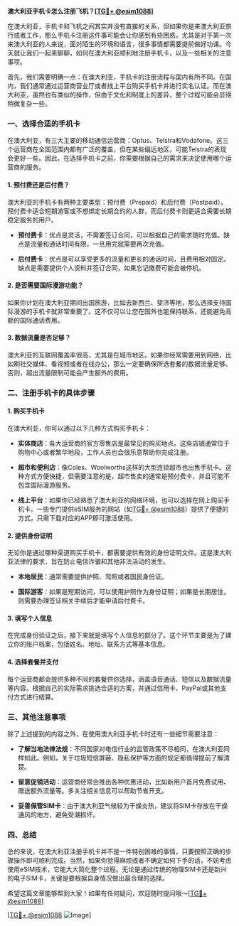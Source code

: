 **澳大利亚手机卡怎么注册飞机？[[TG💪+ @esim1088](https://t.me/s/esim1088)]**

在澳大利亚，手机卡和飞机之间其实并没有直接的关系，但如果你是来澳大利亚旅行或者工作，那么手机卡注册这件事可能会让你感到有些困惑。尤其是对于第一次来澳大利亚的人来说，面对陌生的环境和语言，很多事情都需要提前做好功课。今天就让我们一起来聊聊，如何在澳大利亚顺利地注册手机卡，以及一些相关的注意事项。

首先，我们需要明确一点：在澳大利亚，手机卡的注册流程与国内有所不同。在国内，我们通常通过运营商营业厅或者线上平台购买手机卡并进行实名认证。而在澳大利亚，虽然也有类似的操作，但由于文化和制度上的差异，整个过程可能会显得稍微复杂一些。

### **一、选择合适的手机卡**

在澳大利亚，有三大主要的移动通信运营商：Optus、Telstra和Vodafone。这三个运营商在全国范围内都有广泛的覆盖，但在某些偏远地区，可能Telstra的表现会更好一些。因此，在选择手机卡之前，你需要根据自己的需求来决定使用哪个运营商的服务。

#### **1. 预付费还是后付费？**
澳大利亚的手机卡有两种主要类型：预付费（Prepaid）和后付费（Postpaid）。预付费卡适合短期游客或不想绑定长期合约的人群，而后付费卡则更适合需要长期稳定服务的用户。

- **预付费卡**：优点是灵活，不需要签订合同，可以根据自己的需求随时充值。缺点是流量和通话时间有限，一旦用完就需要再次充值。
  
- **后付费卡**：优点是可以享受更多的流量和更长的通话时间，且费用相对固定。缺点是需要提供个人资料并签订合同，如果忘记缴费可能会被停机。

#### **2. 是否需要国际漫游功能？**
如果你计划在澳大利亚期间出国旅游，比如去新西兰、斐济等地，那么选择支持国际漫游的手机卡就非常重要了。这不仅可以让您在国外也能保持联系，还能避免高额的国际通话费用。

#### **3. 数据流量是否足够？**
澳大利亚的互联网覆盖率很高，尤其是在城市地区。如果你经常需要用到网络，比如刷社交媒体、看视频或者在线办公，那么一定要确保所选套餐的数据流量足够。否则，超出流量限制可能会产生额外的费用。

### **二、注册手机卡的具体步骤**

#### **1. 购买手机卡**
在澳大利亚，你可以通过以下几种方式购买手机卡：

- **实体商店**：各大运营商的官方零售店是最常见的购买地点。这些店铺通常位于购物中心或者繁华地段，工作人员也会很乐意帮助你完成注册。
  
- **超市和便利店**：像Coles、Woolworths这样的大型连锁超市也出售手机卡。这种方式方便快捷，但需要注意的是，超市售卖的通常是预付费卡，并且可能不包含国际漫游服务。

- **线上平台**：如果你已经熟悉了澳大利亚的网络环境，也可以选择在网上购买手机卡。一些专门提供eSIM服务的网站（如[TG💪+ @esim1088](https://t.me/s/esim1088)）提供了便捷的方式，只需下载对应的APP即可激活使用。

#### **2. 提供身份证明**
无论你是通过哪种渠道购买手机卡，都需要提供有效的身份证明文件。这是澳大利亚法律的要求，旨在防止电信诈骗和其他非法活动的发生。

- **本地居民**：通常需要提供护照、驾照或者国民身份证。
  
- **国际游客**：如果是短期访问，可以使用护照作为身份证明；如果是长期居住，则需要办理签证相关手续后才能申请后付费卡。

#### **3. 填写个人信息**
在完成身份验证之后，接下来就是填写个人信息的部分了。这个环节主要是为了建立你的账户档案，包括姓名、地址、联系方式等基本信息。

#### **4. 选择套餐并支付**
每个运营商都会提供多种不同的套餐供你选择，涵盖语音通话、短信以及数据流量等内容。根据自己的实际需求挑选合适的方案，并通过信用卡、PayPal或其他支付方式进行结算。

### **三、其他注意事项**

除了上述提到的内容之外，在使用澳大利亚手机卡时还有一些细节需要注意：

- **了解当地法律法规**：不同国家对电信行业的监管政策不尽相同，在澳大利亚同样如此。例如，关于垃圾短信屏蔽、隐私保护等方面的规定都值得提前了解清楚。
  
- **留意促销活动**：运营商经常会推出各种优惠活动，比如新用户首月免费试用、赠送额外流量等。多关注相关信息可以帮助节省开支。
  
- **妥善保管SIM卡**：由于澳大利亚气候较为干燥炎热，建议将SIM卡存放在干燥通风的地方，避免受潮损坏。

### **四、总结**

总的来说，在澳大利亚注册手机卡并不是一件特别困难的事情，只要按照正确的步骤操作即可顺利完成。当然，如果你觉得麻烦或者不确定如何下手的话，不妨考虑使用eSIM技术，它能大大简化整个过程。无论是通过传统的物理SIM卡还是新兴的电子SIM卡，关键是要根据自身情况做出最合理的选择。

希望这篇文章能够帮到大家！如果有任何疑问，欢迎随时提问哦～[[TG💪+ @esim1088](https://t.me/s/esim1088)] 

[[TG💪+ @esim1088](https://t.me/s/esim1088) ![Image](https://i.postimg.cc/4NQfJmqS/Snipaste-2025-05-13-00-14-12.png)]